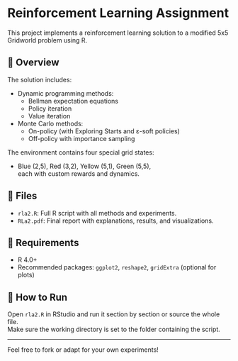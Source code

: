 # Reinforcement Learning Assignment

This project implements a reinforcement learning solution to a modified 5x5 Gridworld problem using R.

## 🧠 Overview

The solution includes:

- Dynamic programming methods:
  - Bellman expectation equations
  - Policy iteration
  - Value iteration
- Monte Carlo methods:
  - On-policy (with Exploring Starts and ε-soft policies)
  - Off-policy with importance sampling

The environment contains four special grid states:  
- Blue (2,5), Red (3,2), Yellow (5,1), Green (5,5),  
each with custom rewards and dynamics.

## 📄 Files

- `rla2.R`: Full R script with all methods and experiments.
- `RLa2.pdf`: Final report with explanations, results, and visualizations.

## 📌 Requirements

- R 4.0+
- Recommended packages: `ggplot2`, `reshape2`, `gridExtra` (optional for plots)

## 🔧 How to Run

Open `rla2.R` in RStudio and run it section by section or source the whole file.  
Make sure the working directory is set to the folder containing the script.

---

Feel free to fork or adapt for your own experiments!
